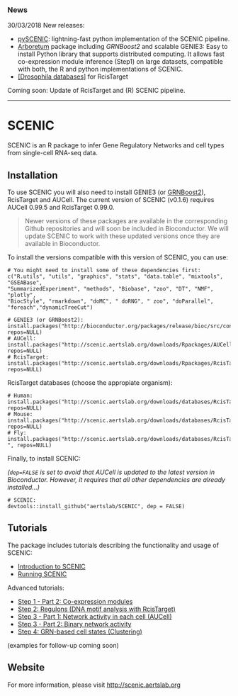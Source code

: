 ### News

30/03/2018 New releases:
- [pySCENIC](http://pyscenic.readthedocs.io): lightning-fast python implementation of the SCENIC pipeline.
- [Arboretum](https://arboretum.readthedocs.io/) package including *GRNBoost2* and scalable GENIE3: Easy to install Python library that supports distributed computing. It allows fast co-expression module inference (Step1) on large datasets, compatible with both, the R and python implementations of SCENIC.
- [[Drosophila databases]](http://scenic.aertslab.org/downloads/databases/RcisTarget.dm6.motifDatabases.20k_0.2.1____.tar.gz) for RcisTarget

Coming soon: 
Update of RcisTarget and (R) SCENIC pipeline.


---

# SCENIC

SCENIC is an R package to infer Gene Regulatory Networks and cell types from single-cell RNA-seq data. 

## Installation
To use SCENIC you will also need to install GENIE3 (or [GRNBoost2](https://arboretum.readthedocs.io/en/latest/)), RcisTarget and AUCell. The current version of SCENIC (v0.1.6) requires AUCell 0.99.5 and RcisTarget 0.99.0. 
> Newer versions of these packages are available in the corresponding Github repositories and will soon be included in Bioconductor. 
> We will update SCENIC to work with these updated versions once they are available in Bioconductor.

To install the versions compatible with this version of SCENIC, you can use:
```
# You might need to install some of these dependencies first:
c("R.utils", "utils", "graphics", "stats", "data.table", "mixtools", "GSEABase", 
"SummarizedExperiment", "methods", "Biobase", "zoo", "DT", "NMF", "plotly", 
"BiocStyle", "rmarkdown", "doMC", " doRNG", " zoo", "doParallel", "foreach","dynamicTreeCut")

# GENIE3 (or GRNBoost2):
install.packages("http://bioconductor.org/packages/release/bioc/src/contrib/GENIE3_1.0.0.tar.gz", repos=NULL)
# AUCell:
install.packages("http://scenic.aertslab.org/downloads/Rpackages/AUCell_0.99.5.tar.gz", repos=NULL)
# RcisTarget:
install.packages("http://scenic.aertslab.org/downloads/Rpackages/RcisTarget_0.99.0.tar.gz", repos=NULL)
```

RcisTarget databases (choose the appropiate organism):
```
# Human: install.packages("http://scenic.aertslab.org/downloads/databases/RcisTarget.hg19.motifDatabases.20k_0.1.1.tar.gz", repos=NULL)
# Mouse: install.packages("http://scenic.aertslab.org/downloads/databases/RcisTarget.mm9.motifDatabases.20k_0.1.1.tar.gz", repos=NULL)
# Fly: install.packages("http://scenic.aertslab.org/downloads/databases/RcisTarget.dm6.motifDatabases.20k_0.2.1____.tar.gz 
", repos=NULL)
```

Finally, to install SCENIC:

*(`dep=FALSE` is set to avoid that AUCell is updated to the latest version in Bioconductor. However, it requires that all other dependencies are already installed...)*
```
# SCENIC:
devtools::install_github("aertslab/SCENIC", dep = FALSE)
```

## Tutorials

The package includes tutorials describing the functionality and usage of SCENIC:
- [Introduction to SCENIC](https://htmlpreview.github.io/?https://github.com/aertslab/SCENIC/blob/master/inst/doc/SCENIC_Intro.html)
- [Running SCENIC](https://htmlpreview.github.io/?https://github.com/aertslab/SCENIC/blob/master/inst/doc/SCENIC_Step1.1_andWrapper.html)

Advanced tutorials:
- [Step 1 - Part 2: Co-expression modules](https://htmlpreview.github.io/?https://github.com/aertslab/SCENIC/blob/master/inst/doc/Step1.2_CoexpressionModules.html)
- [Step 2: Regulons (DNA motif analysis with RcisTarget)](https://htmlpreview.github.io/?https://github.com/aertslab/SCENIC/blob/master/inst/doc/Step2_Regulons.html)
- [Step 3 - Part 1: Network activity in each cell (AUCell)](https://htmlpreview.github.io/?https://github.com/aertslab/SCENIC/blob/master/inst/doc/Step3.1_NwActivity.html)
- [Step 3 - Part 2: Binary network activity](https://htmlpreview.github.io/?https://github.com/aertslab/SCENIC/blob/master/inst/doc/Step3.2_BinaryNwActivity.html)
- [Step 4: GRN-based cell states (Clustering)](https://htmlpreview.github.io/?https://github.com/aertslab/SCENIC/blob/master/inst/doc/Step4_Clustering.html)

(examples for follow-up coming soon)


## Website

For more information, please visit http://scenic.aertslab.org
